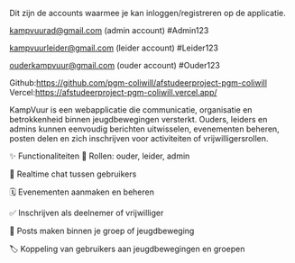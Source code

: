Dit zijn de accounts waarmee je kan inloggen/registreren op de applicatie. 


kampvuurad@gmail.com  (admin account)
#Admin123

kampvuurleider@gmail.com (leider account)
#Leider123

ouderkampvuur@gmail.com (ouder account)
#Ouder123

Github:https://github.com/pgm-coliwill/afstudeerproject-pgm-coliwill
Vercel:https://afstudeerproject-pgm-coliwill.vercel.app/


KampVuur is een webapplicatie die communicatie, organisatie en betrokkenheid binnen jeugdbewegingen versterkt. Ouders, leiders en admins kunnen eenvoudig berichten uitwisselen, evenementen beheren, posten delen en zich inschrijven voor activiteiten of vrijwilligersrollen.

✨ Functionaliteiten
👤 Rollen: ouder, leider, admin

💬 Realtime chat tussen gebruikers

🗓️ Evenementen aanmaken en beheren

✅ Inschrijven als deelnemer of vrijwilliger

📌 Posts maken binnen je groep of jeugdbeweging

🏷️ Koppeling van gebruikers aan jeugdbewegingen en groepen

